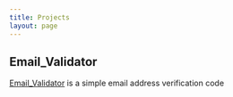```yaml
---
title: Projects
layout: page
---
```


## Email_Validator
[Email_Validator](https://github.com/im-mel/Email_Validator) is a simple email address verification code 



